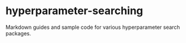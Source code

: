 # hyperparameter-searching
Markdown guides and sample code for various hyperparameter search packages.
